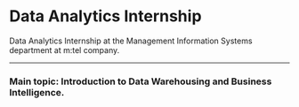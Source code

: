 # Data Analytics Internship
Data Analytics Internship at the Management Information Systems department at m:tel company.

---
### Main topic: Introduction to Data Warehousing and Business Intelligence.
